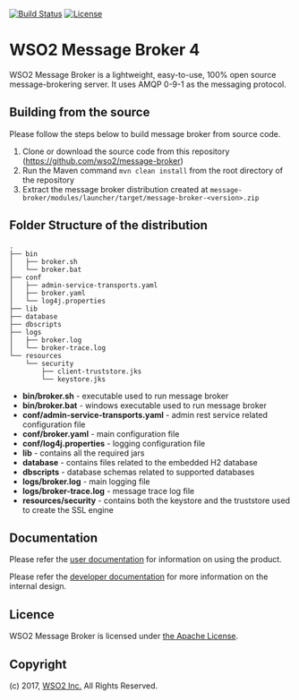 [![Build Status](https://wso2.org/jenkins/buildStatus/icon?job=forked-dependencies/message-broker)](https://wso2.org/jenkins/job/forked-dependencies/job/message-broker/)
[![License](https://img.shields.io/badge/License-Apache%202.0-blue.svg)](https://opensource.org/licenses/Apache-2.0)

# WSO2 Message Broker 4

WSO2 Message Broker is a lightweight, easy-to-use, 100% open source message-brokering server. It uses AMQP 0-9-1 
as the messaging protocol.

## Building from the source

Please follow the steps below to build message broker from source code.

1. Clone or download the source code from this repository (https://github.com/wso2/message-broker)
2. Run the Maven command `mvn clean install` from the root directory of the repository
3. Extract the message broker distribution created at 
`message-broker/modules/launcher/target/message-broker-<version>.zip`

## Folder Structure of the distribution

```
.
├── bin
│   ├── broker.sh
│   └── broker.bat
├── conf
│   ├── admin-service-transports.yaml
│   ├── broker.yaml
│   └── log4j.properties
├── lib
├── database
├── dbscripts
├── logs
│   ├── broker.log
│   └── broker-trace.log
└── resources
    └── security
        ├── client-truststore.jks
        └── keystore.jks

```

- **bin/broker.sh** - executable used to run message broker
- **bin/broker.bat** - windows executable used to run message broker
- **conf/admin-service-transports.yaml** - admin rest service related configuration file
- **conf/broker.yaml** - main configuration file
- **conf/log4j.properties** - logging configuration file
- **lib** - contains all the required jars
- **database** - contains files related to the embedded H2 database
- **dbscripts** - database schemas related to supported databases
- **logs/broker.log** - main logging file
- **logs/broker-trace.log** - message trace log file
- **resources/security** - contains both the keystore and the truststore used to create the SSL engine

## Documentation

Please refer the [user documentation](docs/user-doc-index.md) for information on using the product.

Please refer the [developer documentation](docs/developer-doc-index.md) for more information on the internal design.

## Licence

WSO2 Message Broker is licensed under [the Apache License](http://www.apache.org/licenses/LICENSE-2.0).

## Copyright

(c) 2017, [WSO2 Inc.](http://www.wso2.org) All Rights Reserved.